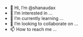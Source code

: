 - 👋 Hi, I’m @shanaudax
- 👀 I’m interested in ...
- 🌱 I’m currently learning ...
- 💞️ I’m looking to collaborate on ...
- 📫 How to reach me ...

<!---
shanaudax/shanaudax is a ✨ special ✨ repository because its `README.md` (this file) appears on your GitHub profile.
You can click the Preview link to take a look at your changes.
--->
